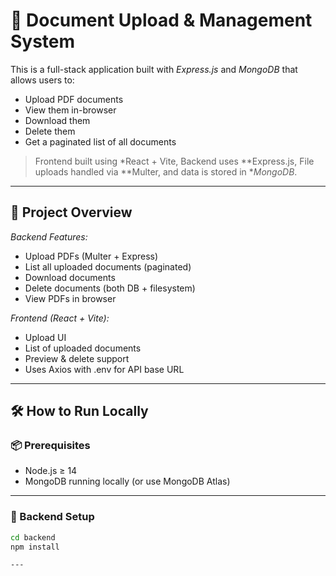 # 📄 Document Upload & Management System

This is a full-stack application built with *Express.js* and *MongoDB* that allows users to:

- Upload PDF documents  
- View them in-browser  
- Download them  
- Delete them  
- Get a paginated list of all documents  

> Frontend built using *React + Vite, Backend uses **Express.js, File uploads handled via **Multer, and data is stored in **MongoDB*.

---

## 🚀 Project Overview

*Backend Features:*
- Upload PDFs (Multer + Express)
- List all uploaded documents (paginated)
- Download documents
- Delete documents (both DB + filesystem)
- View PDFs in browser

*Frontend (React + Vite):*
- Upload UI
- List of uploaded documents
- Preview & delete support
- Uses Axios with .env for API base URL

---

## 🛠 How to Run Locally

### 📦 Prerequisites
- Node.js ≥ 14
- MongoDB running locally (or use MongoDB Atlas)

---

### 📁 Backend Setup

```bash
cd backend
npm install

---
